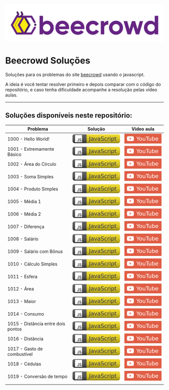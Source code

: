 
![](./img/beecrowd.webp)

# Beecrowd Soluções

Soluções para os problemas do site [beecrowd](https://www.beecrowd.com.br/) usando o javascript.

A ideia é você tentar resolver primeiro e depois comparar com o código do repositório, e caso tenha dificuldade acompanhe a resolução pelas vídeo aulas.

---

## Soluções disponíveis neste repositório:

| Problema |  Solução  |  Vídeo aula |
| --------- | ------ | --------- |
| 1000 - Hello World!  | [![](./img/js-icon.svg)](./problems/1000.js) | [![](./img/youtube-icon.svg)](https://youtu.be/3Sb4VPk4JEI) |
| 1001 - Extremamente Básico | [![](./img/js-icon.svg)](./problems/1001.js) | [![](./img/youtube-icon.svg)](https://youtu.be/6TZlhELLxvo) |
| 1002 - Área do Círculo | [![](./img/js-icon.svg)](./problems/1002.js) | [![](./img/youtube-icon.svg)](https://youtu.be/wH-P7zdNoBQ) |
| 1003 - Soma Simples | [![](./img/js-icon.svg)](./problems/1003.js) | [![](./img/youtube-icon.svg)](https://youtu.be/_5DVSS8WEkg) |
| 1004 - Produto Simples | [![](./img/js-icon.svg)](./problems/1004.js) | [![](./img/youtube-icon.svg)](https://youtu.be/eBuEKiEdL7w) |
| 1005 - Média 1 | [![](./img/js-icon.svg)](./problems/1005.js) | [![](./img/youtube-icon.svg)](https://youtu.be/0jkmXD09b04) |
| 1006 - Média 2 | [![](./img/js-icon.svg)](./problems/1006.js) | [![](./img/youtube-icon.svg)](https://youtu.be/zc2YasEOmlA) |
| 1007 - Diferença | [![](./img/js-icon.svg)](./problems/1007.js) | [![](./img/youtube-icon.svg)](https://youtu.be/jEMFFZM4feA) |
| 1008 - Salário | [![](./img/js-icon.svg)](./problems/1008.js) | [![](./img/youtube-icon.svg)](https://youtu.be/cd1RjqGR9zA) |
| 1009 - Salário com Bônus | [![](./img/js-icon.svg)](./problems/1009.js) | [![](./img/youtube-icon.svg)](https://youtu.be/1TDWabxPZ4M) |
| 1010 - Cálculo Simples | [![](./img/js-icon.svg)](./problems/1010.js) | [![](./img/youtube-icon.svg)](https://youtu.be/ipH7PcyWDaQ) |
| 1011 - Esfera | [![](./img/js-icon.svg)](./problems/1011.js) | [![](./img/youtube-icon.svg)](https://youtu.be/Kwgfx71Nl_E) |
| 1012 - Área | [![](./img/js-icon.svg)](./problems/1012.js) | [![](./img/youtube-icon.svg)](https://youtu.be/WXhy7O45GlQ) |
| 1013 - Maior | [![](./img/js-icon.svg)](./problems/1013.js) | [![](./img/youtube-icon.svg)](https://youtu.be/kQDMctTJa5I) |
| 1014 - Consumo | [![](./img/js-icon.svg)](./problems/1014.js) | [![](./img/youtube-icon.svg)](https://youtu.be/NqY-dkrt0cc) |
| 1015 - Distância entre dois pontos | [![](./img/js-icon.svg)](./problems/1015.js) | [![](./img/youtube-icon.svg)](https://youtu.be/pWSnH5zi7fo) |
| 1016 - Distância | [![](./img/js-icon.svg)](./problems/1016.js) | [![](./img/youtube-icon.svg)](https://youtu.be/Sv1bwO_WYro) |
| 1017 - Gasto de combustível | [![](./img/js-icon.svg)](./problems/1017.js) | [![](./img/youtube-icon.svg)](https://youtu.be/xTaDIW33Fcs) |
| 1018 - Cédulas | [![](./img/js-icon.svg)](./problems/1018.js) | [![](./img/youtube-icon.svg)](https://youtu.be/AnIh2blAVVE) |
| 1019 - Conversão de tempo | [![](./img/js-icon.svg)](./problems/1019.js) | [![](./img/youtube-icon.svg)](https://youtu.be/1r8lS7MoQqQ) |
||||